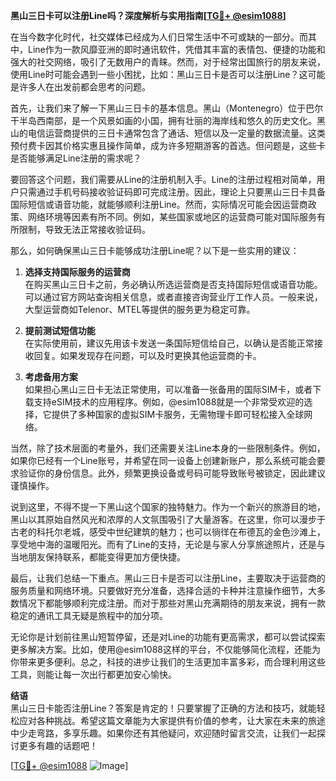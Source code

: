 **黑山三日卡可以注册Line吗？深度解析与实用指南[[TG💪+ @esim1088](https://t.me/s/esim1088)]**

在当今数字化时代，社交媒体已经成为人们日常生活中不可或缺的一部分。而其中，Line作为一款风靡亚洲的即时通讯软件，凭借其丰富的表情包、便捷的功能和强大的社交网络，吸引了无数用户的青睐。然而，对于经常出国旅行的朋友来说，使用Line时可能会遇到一些小困扰，比如：黑山三日卡是否可以注册Line？这可能是许多人在出发前都会思考的问题。

首先，让我们来了解一下黑山三日卡的基本信息。黑山（Montenegro）位于巴尔干半岛西南部，是一个风景如画的小国，拥有壮丽的海岸线和悠久的历史文化。黑山的电信运营商提供的三日卡通常包含了通话、短信以及一定量的数据流量。这类预付费卡因其价格实惠且操作简单，成为许多短期游客的首选。但问题是，这些卡是否能够满足Line注册的需求呢？

要回答这个问题，我们需要从Line的注册机制入手。Line的注册过程相对简单，用户只需通过手机号码接收验证码即可完成注册。因此，理论上只要黑山三日卡具备国际短信或语音功能，就能够顺利注册Line。然而，实际情况可能会因运营商政策、网络环境等因素有所不同。例如，某些国家或地区的运营商可能对国际服务有所限制，导致无法正常接收验证码。

那么，如何确保黑山三日卡能够成功注册Line呢？以下是一些实用的建议：

1. **选择支持国际服务的运营商**  
   在购买黑山三日卡之前，务必确认所选运营商是否支持国际短信或语音功能。可以通过官方网站查询相关信息，或者直接咨询营业厅工作人员。一般来说，大型运营商如Telenor、MTEL等提供的服务更为稳定可靠。

2. **提前测试短信功能**  
   在实际使用前，建议先用该卡发送一条国际短信给自己，以确认是否能正常接收回复。如果发现存在问题，可以及时更换其他运营商的卡。

3. **考虑备用方案**  
   如果担心黑山三日卡无法正常使用，可以准备一张备用的国际SIM卡，或者下载支持eSIM技术的应用程序。例如，@esim1088就是一个非常受欢迎的选择，它提供了多种国家的虚拟SIM卡服务，无需物理卡即可轻松接入全球网络。

当然，除了技术层面的考量外，我们还需要关注Line本身的一些限制条件。例如，如果你已经有一个Line账号，并希望在同一设备上创建新账户，那么系统可能会要求验证你的身份信息。此外，频繁更换设备或号码可能导致账号被锁定，因此建议谨慎操作。

说到这里，不得不提一下黑山这个国家的独特魅力。作为一个新兴的旅游目的地，黑山以其原始自然风光和浓厚的人文氛围吸引了大量游客。在这里，你可以漫步于古老的科托尔老城，感受中世纪建筑的魅力；也可以徜徉在布德瓦的金色沙滩上，享受地中海的温暖阳光。而有了Line的支持，无论是与家人分享旅途照片，还是与当地朋友保持联系，都能变得更加方便快捷。

最后，让我们总结一下重点。黑山三日卡是否可以注册Line，主要取决于运营商的服务质量和网络环境。只要做好充分准备，选择合适的卡种并注意操作细节，大多数情况下都能够顺利完成注册。而对于那些对黑山充满期待的朋友来说，拥有一款稳定的通讯工具无疑是旅程中的加分项。

无论你是计划前往黑山短暂停留，还是对Line的功能有更高需求，都可以尝试探索更多解决方案。比如，使用@esim1088这样的平台，不仅能够简化流程，还能为你带来更多便利。总之，科技的进步让我们的生活更加丰富多彩，而合理利用这些工具，则能让每一次出行都更加安心愉快。

**结语**  
黑山三日卡能否注册Line？答案是肯定的！只要掌握了正确的方法和技巧，就能轻松应对各种挑战。希望这篇文章能为大家提供有价值的参考，让大家在未来的旅途中少走弯路，多享乐趣。如果你还有其他疑问，欢迎随时留言交流，让我们一起探讨更多有趣的话题吧！

[[TG💪+ @esim1088](https://t.me/s/esim1088) ![Image](https://i.postimg.cc/4NQfJmqS/Snipaste-2025-05-13-00-14-12.png)]